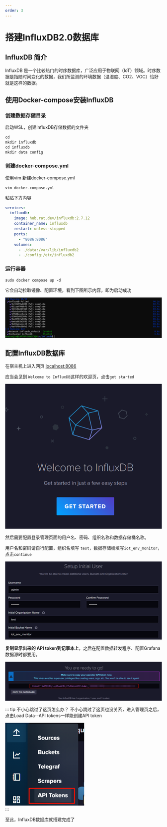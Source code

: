 ```yaml
---
order: 3
---
```


# 搭建InfluxDB2.0数据库
## InfluxDB 简介
InfluxDB 是一个比较热门的时序数据库，广泛应用于物联网（IoT）领域。时序数据是指随时间变化的数据，我们所监测的环境数据（温湿度、CO2、VOC）恰好就是这样的数据。

## 使用Docker-compose安装InfluxDB
### 创建数据存储目录
启动WSL，创建influxDB存储数据的文件夹
```shell
cd
mkdir influxdb
cd influxdb
mkdir data config
```

### 创建docker-compose.yml
使用vim 新建docker-compose.yml

```shell
vim docker-compose.yml
```

粘贴下方内容
```yml
services:
  influxdb:
    image: hub.rat.dev/influxdb:2.7.12
    container_name: influxdb
    restart: unless-stopped
    ports:
      - "8086:8086"
    volumes:
      - ./data:/var/lib/influxdb2
      - ./config:/etc/influxdb2
```

### 运行容器

```shell
sudo docker compose up -d
```

它会自动拉取镜像、配置环境，看到下图所示内容，即为启动成功

![picture 0](images/20251009210904.png)  


## 配置InfluxDB数据库
在宿主机上进入网页 [localhost:8086](localhost:8086)

应当会见到 `Welcome to InfluxDB`这样的欢迎页，点击`get started`

![picture 1](images/20251009211024.png)  

然后需要配置登录管理页面的用户名、密码、组织名称和数据存储桶名称。

用户名和密码请自行配置，组织名填写 `test`，数据存储桶填写`iot_env_monitor`，点击`continue`

![picture 2](images/20251009211943.png)  

**复制显示出来的 API token到记事本上**，之后在配置数据转发程序、配置Grafana数据源时都要用。

![picture 3](images/20251009212052.png)  

::: tip 不小心跳过了这页怎么办？
不小心跳过了这页也没关系，进入管理页之后，点击Load Data--API tokens一样能创建API token

![picture 4](images/20251009212224.png)  
:::

至此，InfluxDB数据库就搭建完成了